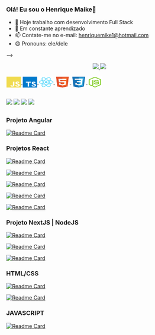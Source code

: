 ### Olá! Eu sou o Henrique Maike👋

- 🔭 Hoje trabalho com desenvolvimento Full Stack
- 🌱 Em constante aprendizado
- 📫 Contate-me no e-mail: henriquemike1@hotmail.com
- 😄 Pronouns: ele/dele

-->

<div align="center">
  <a href="https://github.com/HenriqueMaike">
  <img height="180em" src="https://github-readme-stats.vercel.app/api?username=HenriqueMaike&show_icons=true&theme=dracula&include_all_commits=true&count_private=true"/>
  <img height="180em" src="https://github-readme-stats.vercel.app/api/top-langs/?username=HenriqueMaike&layout=compact&langs_count=7&theme=dracula"/>
</div>

<div style="display: inline_block"><br>
  <img align="center" alt="Henrique-Js" height="30" width="40" src="https://raw.githubusercontent.com/devicons/devicon/master/icons/javascript/javascript-plain.svg">
  <img align="center" alt="Henrique-Ts" height="30" width="40" src="https://raw.githubusercontent.com/devicons/devicon/master/icons/typescript/typescript-plain.svg">
  <img align="center" alt="Henri-React" height="30" width="40" src="https://raw.githubusercontent.com/devicons/devicon/master/icons/react/react-original.svg">
  <img align="center" alt="Henri-HTML" height="30" width="40" src="https://raw.githubusercontent.com/devicons/devicon/master/icons/html5/html5-original.svg">
  <img align="center" alt="Henri-CSS" height="30" width="40" src="https://raw.githubusercontent.com/devicons/devicon/master/icons/css3/css3-original.svg">
  <img align="center" alt="Henri-Node" height="30" width="40" src="https://raw.githubusercontent.com/devicons/devicon/master/icons/nodejs/nodejs-original.svg">
</div>

##

<div> 
  <a href="https://www.instagram.com/henriquemaike/" target="_blank"><img src="https://img.shields.io/badge/-Instagram-%23E4405F?style=for-the-badge&logo=instagram&logoColor=white" target="_blank"></a>
 <a href="https://discord.gg/RKrt7mrG" target="_blank"><img src="https://img.shields.io/badge/Discord-7289DA?style=for-the-badge&logo=discord&logoColor=white" target="_blank"></a> 
  <a href = "mailto:henriquemike010@gmail.com"><img src="https://img.shields.io/badge/-Gmail-%23333?style=for-the-badge&logo=gmail&logoColor=white" target="_blank"></a>
  <a href="https://www.linkedin.com/in/henrique-maike-84a152a4/" target="_blank"><img src="https://img.shields.io/badge/-LinkedIn-%230077B5?style=for-the-badge&logo=linkedin&logoColor=white" target="_blank"></a>
    
</div>
  
 ##
  
  ### Projeto Angular 
  
[![Readme Card](https://github-readme-stats.vercel.app/api/pin/?username=HenriqueMaike&repo=calculadora_angular&theme=radical)](https://github.com/HenriqueMaike/calculadora_angular)
 
### Projetos React 
  
[![Readme Card](https://github-readme-stats.vercel.app/api/pin/?username=HenriqueMaike&repo=menu-e-rotas&theme=radical)](https://github.com/HenriqueMaike/menu-e-rotas)

[![Readme Card](https://github-readme-stats.vercel.app/api/pin/?username=HenriqueMaike&repo=previsao-do-tempo&theme=radical)](https://github.com/HenriqueMaike/previsao-do-tempo)
  
[![Readme Card](https://github-readme-stats.vercel.app/api/pin/?username=HenriqueMaike&repo=formulario-email&theme=radical)](https://github.com/HenriqueMaike/formulario-email)
  
[![Readme Card](https://github-readme-stats.vercel.app/api/pin/?username=HenriqueMaike&repo=prime&theme=radical)](https://github.com/HenriqueMaike/prime)
  
[![Readme Card](https://github-readme-stats.vercel.app/api/pin/?username=HenriqueMaike&repo=blog&theme=radical)](https://github.com/HenriqueMaike/blog)
  
### Projeto NextJS | NodeJS
  
[![Readme Card](https://github-readme-stats.vercel.app/api/pin/?username=HenriqueMaike&repo=rick-and-morty&theme=radical)](https://github.com/HenriqueMaike/rick-and-morty)
 
[![Readme Card](https://github-readme-stats.vercel.app/api/pin/?username=HenriqueMaike&repo=agenda&theme=radical)](https://github.com/HenriqueMaike/agenda)

[![Readme Card](https://github-readme-stats.vercel.app/api/pin/?username=HenriqueMaike&repo=pizzaria&theme=radical)](https://github.com/HenriqueMaike/pizzaria)
    
### HTML/CSS
  
[![Readme Card](https://github-readme-stats.vercel.app/api/pin/?username=HenriqueMaike&repo=menu-reponsivo&theme=radical)](https://github.com/HenriqueMaike/menu-reponsivo)
  
[![Readme Card](https://github-readme-stats.vercel.app/api/pin/?username=HenriqueMaike&repo=orbi&theme=radical)](https://github.com/HenriqueMaike/orbi)
  
  ### JAVASCRIPT
  
[![Readme Card](https://github-readme-stats.vercel.app/api/pin/?username=HenriqueMaike&repo=darkmode&theme=radical)](https://github.com/HenriqueMaike/darkmode)
